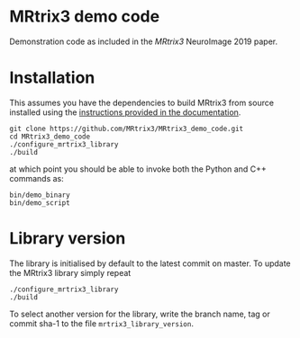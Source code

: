 # MRtrix3 demo code

Demonstration code as included in the _MRtrix3_ NeuroImage 2019 paper.


# Installation

This assumes you have the dependencies to build MRtrix3 from source installed using the
[instructions provided in the documentation](https://mrtrix.readthedocs.io/en/latest/).

```
git clone https://github.com/MRtrix3/MRtrix3_demo_code.git
cd MRtrix3_demo_code
./configure_mrtrix3_library
./build
```

at which point you should be able to invoke both the Python and C++ commands as:
```
bin/demo_binary
bin/demo_script
```
# Library version

The library is initialised by default to the latest commit on master. To update the MRtrix3 library simply repeat
```
./configure_mrtrix3_library
./build
```

To select another version for the library, write the branch name, tag or commit sha-1 to the file `mrtrix3_library_version`.

